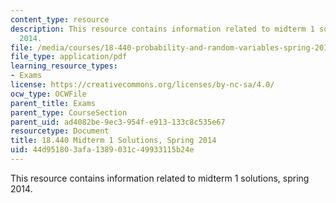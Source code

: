 ```yaml
---
content_type: resource
description: This resource contains information related to midterm 1 solutions, spring
  2014.
file: /media/courses/18-440-probability-and-random-variables-spring-2014/44d951803afa1389031c49933115b24e_MIT18_440S14_mid1_2014_sol.pdf
file_type: application/pdf
learning_resource_types:
- Exams
license: https://creativecommons.org/licenses/by-nc-sa/4.0/
ocw_type: OCWFile
parent_title: Exams
parent_type: CourseSection
parent_uid: ad4082be-9ec3-954f-e913-133c8c535e67
resourcetype: Document
title: 18.440 Midterm 1 Solutions, Spring 2014
uid: 44d95180-3afa-1389-031c-49933115b24e
---
```

This resource contains information related to midterm 1 solutions, spring 2014.